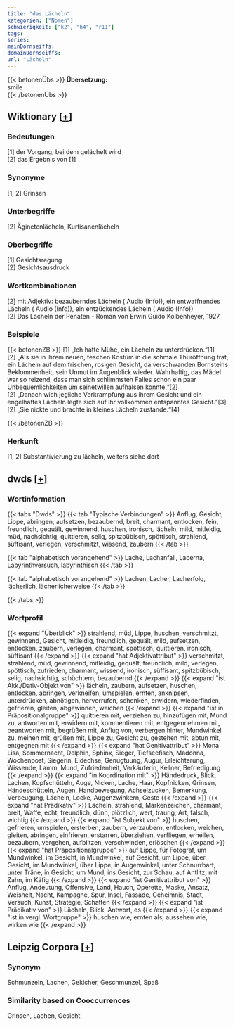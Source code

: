```yaml
---
title: "das Lächeln"
kategorien: ["Nomen"]
schwierigkeit: ["k2", "h4", "r11"]
tags:
series:
mainDornseiffs:
domainDornseiffs:
url: "Lächeln"
---
```


{{< betonenÜbs >}}
**Übersetzung:**  
smile  
{{< /betonenÜbs >}}

## Wiktionary [[+](https://de.wiktionary.org/wiki/Lächeln)]

### Bedeutungen
[1] der Vorgang, bei dem gelächelt wird  
[2] das Ergebnis von [1]  

### Synonyme
[1, 2] Grinsen  

### Unterbegriffe
[2] Äginetenlächeln, Kurtisanenlächeln  

### Oberbegriffe
[1] Gesichtsregung  
[2] Gesichtsausdruck  

### Wortkombinationen
[2] mit Adjektiv: bezauberndes Lächeln ( Audio (Info)), ein entwaffnendes Lächeln ( Audio (Info)), ein entzückendes Lächeln ( Audio (Info))  
[2] Das Lächeln der Penaten - Roman von Erwin Guido Kolbenheyer, 1927  

### Beispiele
{{< betonenZB >}}
[1] „Ich hatte Mühe, ein Lächeln zu unterdrücken.“[1]  
[2] „Als sie in ihrem neuen, feschen Kostüm in die schmale Thüröffnung trat, ein Lächeln auf dem frischen, rosigen Gesicht, da verschwanden Bornsteins Beklommenheit, sein Unmut im Augenblick wieder. Wahrhaftig, das Mädel war so reizend, dass man sich schlimmsten Falles schon ein paar Unbequemlichkeiten um seinetwillen aufhalsen konnte.“[2]  
[2] „Danach wich jegliche Verkrampfung aus ihrem Gesicht und ein engelhaftes Lächeln legte sich auf ihr vollkommen entspanntes Gesicht.“[3]  
[2] „Sie nickte und brachte in kleines Lächeln zustande.“[4]  

{{< /betonenZB >}}
### Herkunft
[1, 2] Substantivierung zu lächeln, weiters siehe dort  



## dwds [[+](https://www.dwds.de/wb/Lächeln)]

### Wortinformation
{{< tabs "Dwds" >}}
{{< tab "Typische Verbindungen" >}}
Anflug, Gesicht, Lippe, abringen, aufsetzen, bezaubernd, breit, charmant, entlocken, fein, freundlich, gequält, gewinnend, huschen, ironisch, lächeln, mild, mitleidig, müd, nachsichtig, quittieren, selig, spitzbübisch, spöttisch, strahlend, süffisant, verlegen, verschmitzt, wissend, zaubern
{{< /tab >}}

{{< tab "alphabetisch vorangehend" >}}
Lache, Lachanfall, Lacerna, Labyrinthversuch, labyrinthisch
{{< /tab >}}

{{< tab "alphabetisch vorangehend" >}}
Lachen, Lacher, Lacherfolg, lächerlich, lächerlicherweise
{{< /tab >}}

{{< /tabs >}}

### Wortprofil
{{< expand "Überblick" >}} strahlend, müd, Lippe, huschen, verschmitzt, gewinnend, Gesicht, mitleidig, freundlich, gequält, mild, aufsetzen, entlocken, zaubern, verlegen, charmant, spöttisch, quittieren, ironisch, süffisant {{< /expand >}}
{{< expand "hat Adjektivattribut" >}} verschmitzt, strahlend, müd, gewinnend, mitleidig, gequält, freundlich, mild, verlegen, spöttisch, zufrieden, charmant, wissend, ironisch, süffisant, spitzbübisch, selig, nachsichtig, schüchtern, bezaubernd {{< /expand >}}
{{< expand "ist Akk./Dativ-Objekt von" >}} lächeln, zaubern, aufsetzen, huschen, entlocken, abringen, verkneifen, umspielen, ernten, anknipsen, unterdrücken, abnötigen, hervorrufen, schenken, erwidern, wiederfinden, gefrieren, gleiten, abgewinnen, weichen {{< /expand >}}
{{< expand "ist in Präpositionalgruppe" >}} quittieren mit, verziehen zu, hinzufügen mit, Mund zu, antworten mit, erwidern mit, kommentieren mit, entgegennehmen mit, beantworten mit, begrüßen mit, Anflug von, verbergen hinter, Mundwinkel zu, meinen mit, grüßen mit, Lippe zu, Gesicht zu, gestehen mit, abtun mit, entgegnen mit {{< /expand >}}
{{< expand "hat Genitivattribut" >}} Mona Lisa, Sommernacht, Delphin, Sphinx, Sieger, Tiefseefisch, Madonna, Wochenpost, Siegerin, Eidechse, Genugtuung, Augur, Erleichterung, Wissende, Lamm, Mund, Zufriedenheit, Verkäuferin, Kellner, Befriedigung {{< /expand >}}
{{< expand "in Koordination mit" >}} Händedruck, Blick, Lachen, Kopfschütteln, Auge, Nicken, Lache, Haar, Kopfnicken, Grinsen, Händeschütteln, Augen, Handbewegung, Achselzucken, Bemerkung, Verbeugung, Lächeln, Locke, Augenzwinkern, Geste {{< /expand >}}
{{< expand "hat Prädikativ" >}} Lächeln, strahlend, Markenzeichen, charmant, breit, Waffe, echt, freundlich, dünn, plötzlich, wert, traurig, Art, falsch, wichtig {{< /expand >}}
{{< expand "ist Subjekt von" >}} huschen, gefrieren, umspielen, ersterben, zaubern, verzaubern, entlocken, weichen, gleiten, abringen, einfrieren, erstarren, überziehen, verfliegen, erhellen, bezaubern, vergehen, aufblitzen, verschwinden, erlöschen {{< /expand >}}
{{< expand "hat Präpositionalgruppe" >}} auf Lippe, für Fotograf, um Mundwinkel, im Gesicht, in Mundwinkel, auf Gesicht, um Lippe, über Gesicht, im Mundwinkel, über Lippe, in Augenwinkel, unter Schnurrbart, unter Träne, in Gesicht, um Mund, ins Gesicht, zur Schau, auf Antlitz, mit Zahn, im Käfig {{< /expand >}}
{{< expand "ist Genitivattribut von" >}} Anflug, Andeutung, Offensive, Land, Hauch, Operette, Maske, Ansatz, Weisheit, Nacht, Kampagne, Spur, Insel, Fassade, Geheimnis, Stadt, Versuch, Kunst, Strategie, Schatten {{< /expand >}}
{{< expand "ist Prädikativ von" >}} Lächeln, Blick, Antwort, es {{< /expand >}}
{{< expand "ist in vergl. Wortgruppe" >}} huschen wie, ernten als, aussehen wie, wirken wie {{< /expand >}}

## Leipzig Corpora [[+](https://corpora.uni-leipzig.de/en/res?word=Lächeln&corpusId=deu_newscrawl-public_2018)]


### Synonym
Schmunzeln, Lachen, Gekicher, Geschmunzel, Spaß


### Similarity based on Cooccurrences
Grinsen, Lachen, Gesicht

